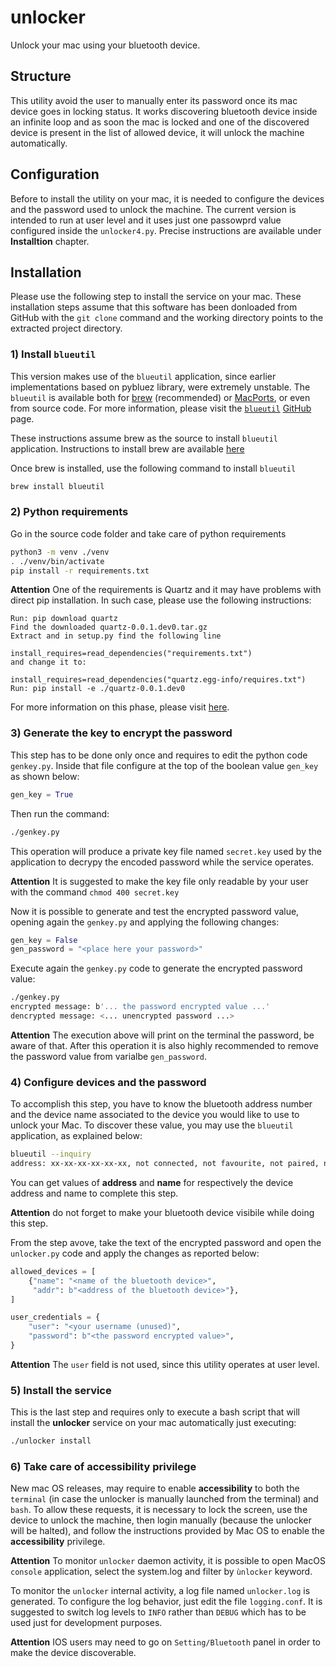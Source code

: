 # unlocker

Unlock your mac using your bluetooth device.

## Structure

This utility avoid the user to manually enter its password once its mac device goes in locking status.
It works discovering bluetooth device inside an infinite loop and as soon the mac is locked and one of the discovered device is present in the list of allowed device, it will unlock the machine automatically.

## Configuration

Before to install the utility on your mac, it is needed to configure the devices and the password used to unlock the machine.
The current version is intended to run at user level and it uses just one passowprd value configured inside the `unlocker4.py`. Precise instructions are available under **Installtion** chapter.

## Installation

Please use the following step to install the service on your mac. These installation steps assume that this software has been donloaded from GitHub with the `git clone` command and the working directory points to the extracted project directory.

### 1) Install `blueutil`

This version makes use of the `blueutil` application, since earlier implementations based on pybluez library, were extremely unstable.
The `blueutil` is available both for [brew](https://brew.sh) (recommended) or [MacPorts](https://www.macports.org), or even from source code. For more information, please visit the [`blueutil`](https://github.com/toy/blueutil) [GitHub](https://github.com) page.

These instructions assume brew as the source to install `blueutil` application.
Instructions to install brew are available [here](https://docs.brew.sh/Installation)

Once brew is installed, use the following command to install `blueutil`

```bash
brew install blueutil
```

### 2) Python requirements

Go in the source code folder and take care of python requirements

```bash
python3 -m venv ./venv
. ./venv/bin/activate
pip install -r requirements.txt
```

**Attention** One of the requirements is Quartz and it may have problems with direct pip installation. In such case, please use the following instructions:

```
Run: pip download quartz
Find the downloaded quartz-0.0.1.dev0.tar.gz
Extract and in setup.py find the following line

install_requires=read_dependencies("requirements.txt")
and change it to:

install_requires=read_dependencies("quartz.egg-info/requires.txt")
Run: pip install -e ./quartz-0.0.1.dev0
```

For more information on this phase, please visit [here](https://stackoverflow.com/questions/42530309/no-such-file-requirements-txt-error-while-installing-quartz-module).

### 3) Generate the key to encrypt the password

This step has to be done only once and requires to edit the python code `genkey.py`. Inside that file configure at the top of the boolean value `gen_key` as shown below:

```python
gen_key = True
```

Then run the command:

```bash
./genkey.py
```

This operation will produce a private key file named `secret.key` used by the application to decrypy the encoded password while the service operates.

**Attention** It is suggested to make the key file only readable by your user with the command `chmod 400 secret.key`

Now it is possible to generate and test the encrypted password value, opening again the `genkey.py` and applying the following changes:

```python
gen_key = False
gen_password = "<place here your password>"
```

Execute again the `genkey.py` code to generate the encrypted password value:

```bash
./genkey.py
encrypted message: b'... the password encrypted value ...'
dencrypted message: <... unencrypted password ...>
```

**Attention** The execution above will print on the terminal the password, be aware of that. After this operation it is also highly recommended to remove the password value from varialbe `gen_password`.

### 4) Configure devices and the password

To accomplish this step, you have to know the bluetooth address number and the device name associated to the device you would like to use to unlock your Mac. To discover these value, you may use the `blueutil` application, as explained below:

```bash
blueutil --inquiry
address: xx-xx-xx-xx-xx-xx, not connected, not favourite, not paired, name: "<device name>", recent access date: -
```

You can get values of **address** and **name** for respectively the device address and name to complete this step.

**Attention** do not forget to make your bluetooth device visibile while doing this step.

From the step avove, take the text of the encrypted password and open the `unlocker.py` code and apply the changes as reported below:

```python
allowed_devices = [
    {"name": "<name of the bluetooth device>",
     "addr": b"<address of the bluetooth device>"},
]

user_credentials = {
    "user": "<your username (unused)",
    "password": b"<the password encrypted value>",
}
```

**Attention** The `user` field is not used, since this utility operates at user level.

### 5) Install the service

This is the last step and requires only to execute a bash script that will install the **unlocker** service on your mac automatically just executing:

```bash
./unlocker install
```

### 6) Take care of accessibility privilege

New mac OS releases, may require to enable **accessibility** to both the `terminal` (in case the unlocker is manually launched from the terminal) and `bash`.
To allow these requests, it is necessary to lock the screen, use the device to unlock the machine, then login manually (because the unlocker will be halted), and follow the instructions provided by Mac OS to enable the **accessibility** privilege.

**Attention** To monitor `unlocker` daemon activity, it is possible to open MacOS `console` application, select the system.log and filter by `ùnlocker` keyword.

To monitor the `unlocker` internal activity, a log file named `unlocker.log` is generated. To configure the log behavior, just edit the file `logging.conf`. It is suggested to switch log levels to `INFO` rather than `DEBUG` which has to be used just for development purposes.

**Attention** IOS users may need to go on `Setting/Bluetooth` panel in order to make the device discoverable.
